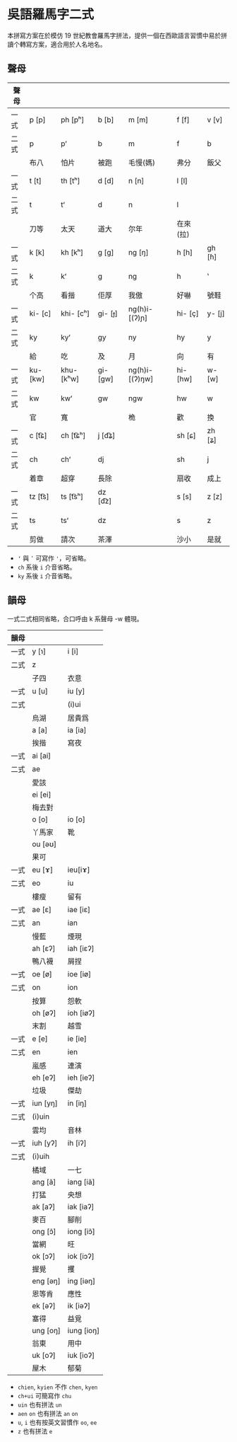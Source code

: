 # 吳語羅馬字二式

本拼寫方案在於模仿 19 世紀教會羅馬字拼法，提供一個在西歐語言習慣中易於拼讀个轉寫方案，適合用於人名地名。

## 聲母

| 聲母 |          |            |          |                 |          |        |
| ---- | -------- | ---------- | -------- | --------------- | -------- | ------ |
| 一式 | p [p]    | ph [pʰ]    | b [b]    | m [m]           | f [f]    | v [v]  |
| 二式 | p        | pʻ         | b        | m               | f        | b      |
|      | 布八     | 怕片       | 被跑     | 毛慢(媽)        | 弗分     | 飯父   |
| 一式 | t [t]    | th [tʰ]    | d [d]    | n [n]           | l [l]    |        |
| 二式 | t        | tʻ         | d        | n               | l        |        |
|      | 刀等     | 太天       | 道大     | 尔年            | 在來(拉) |        |
| 一式 | k [k]    | kh [kʰ]    | g [ɡ]    | ng [ŋ]          | h [h]    | gh [ɦ] |
| 二式 | k        | kʻ         | g        | ng              | h        | ʽ      |
|      | 个高     | 看揩       | 佢厚     | 我傲            | 好嚇     | 號鞋   |
| 一式 | ki- [c]  | khi- [cʰ]  | gi- [ɟ]  | ng(h)i- [(ʔ)ɲ]  | hi- [ç]  | y- [j] |
| 二式 | ky       | kyʻ        | gy       | ny              | hy       | y      |
|      | 給       | 吃         | 及       | 月              | 向       | 有     |
| 一式 | ku- [kw] | khu- [kʰw] | gi- [ɡw] | ng(h)i- [(ʔ)ŋw] | hi- [hw] | w- [w] |
| 二式 | kw       | kwʻ        | gw       | ngw             | hw       | w      |
|      | 官       | 寬         |          | 桅              | 歡       | 換     |
| 一式 | c [t͡ɕ]   | ch [t͡ɕʰ]   | j [d͡ʑ]   |                 | sh [ɕ]   | zh [ʑ] |
| 二式 | ch       | chʻ        | dj       |                 | sh       | j      |
|      | 着章     | 超穿       | 長除     |                 | 扇收     | 成上   |
| 一式 | tz [t͡s]  | ts [t͡sʰ]   | dz [d͡z]  |                 | s [s]    | z [z]  |
| 二式 | ts       | tsʻ        | dz       |                 | s        | z      |
|      | 剪做     | 請次       | 茶澤     |                 | 沙小     | 是就   |

- `ʻ` 與 `ʽ` 可寫作 `'`，可省略。
- `ch` 系後 `i` 介音省略。
- `ky` 系後 `i` 介音省略。

## 韻母

一式二式相同省略，合口呼由 k 系聲母 -w 體現。

| 韻母 |          |            |
| ---- | -------- | ---------- |
| 一式 | y [ɿ]    | i [i]      |
| 二式 | z        |            |
|      | 子四     | 衣意       |
| 一式 | u [u]    | iu [y]     |
| 二式 |          | (i)ui      |
|      | 烏湖     | 居貴爲     |
|      | a [a]    | ia [ia]    |
|      | 挨揩     | 寫夜       |
| 一式 | ai [ai]  |            |
| 二式 | ae       |            |
|      | 愛該     |            |
|      | ei [ei]  |            |
|      | 梅去對   |            |
|      | o [o]    | io [o]     |
|      | 丫馬家   | 靴         |
|      | ou [əʊ]  |            |
|      | 果可     |            |
| 一式 | eu [ɤ]   | ieu[iɤ]    |
| 二式 | eo       | iu         |
|      | 樓瘦     | 留有       |
| 一式 | ae [ɛ]   | iae [iɛ]   |
| 二式 | an       | ian        |
|      | 慢藍     | 煙現       |
|      | ah [ɛʔ]  | iah [iɛʔ]  |
|      | 鴨八襪   | 屑捏       |
| 一式 | oe [ø]   | ioe [iø]   |
| 二式 | on       | ion        |
|      | 按算     | 怨軟       |
|      | oh [øʔ]  | ioh [iøʔ]  |
|      | 末割     | 越雪       |
| 一式 | e [e]    | ie [ie]    |
| 二式 | en       | ien        |
|      | 嵐感     | 連演       |
|      | eh [eʔ]  | ieh [ieʔ]  |
|      | 垃圾     | 傑劫       |
| 一式 | iun [yŋ] | in [iŋ]    |
| 二式 | (i)uin   |            |
|      | 雲均     | 音林       |
| 一式 | iuh [yʔ] | ih [iʔ]    |
| 二式 | (i)uih   |            |
|      | 橘域     | 一七       |
|      | ang [ã]  | iang [iã]  |
|      | 打猛     | 央想       |
|      | ak [aʔ]  | iak [iaʔ]  |
|      | 麥百     | 腳削       |
|      | ong [ɔ̃]  | iong [iɔ̃]  |
|      | 當網     | 旺         |
|      | ok [ɔʔ]  | iok [iɔʔ]  |
|      | 握覺     | 攫         |
|      | eng [əŋ] | ing [iəŋ]  |
|      | 恩等肯   | 應性       |
|      | ek [əʔ]  | ik [iəʔ]   |
|      | 塞得     | 益覓       |
|      | ung [oŋ] | iung [ioŋ] |
|      | 翁東     | 用中       |
|      | uk [oʔ]  | iuk [ioʔ]  |
|      | 屋木     | 郁菊       |

- `chien`, `kyien` 不作 `chen`, `kyen`
- `ch+ui` 可簡寫作 `chu`
- `uin` 也有拼法 `un`
- `aen` `on` 也有拼法 `an` `on`
- `u`, `i` 也有按英文習慣作 `oo`, `ee`
- `z` 也有拼法 `e`
